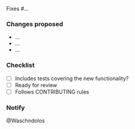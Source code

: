 Fixes #...

### Changes proposed

- ...
- ...
- ...

### Checklist

- [ ] Includes tests covering the new functionality?
- [ ] Ready for review
- [ ] Follows CONTRIBUTING rules

### Notify

@Waschndolos
